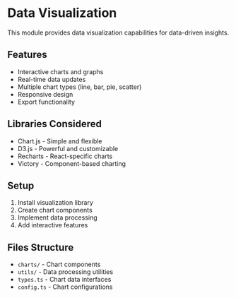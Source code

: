 # Data Visualization

This module provides data visualization capabilities for data-driven insights.

## Features
- Interactive charts and graphs
- Real-time data updates
- Multiple chart types (line, bar, pie, scatter)
- Responsive design
- Export functionality

## Libraries Considered
- Chart.js - Simple and flexible
- D3.js - Powerful and customizable
- Recharts - React-specific charts
- Victory - Component-based charting

## Setup
1. Install visualization library
2. Create chart components
3. Implement data processing
4. Add interactive features

## Files Structure
- `charts/` - Chart components
- `utils/` - Data processing utilities
- `types.ts` - Chart data interfaces
- `config.ts` - Chart configurations